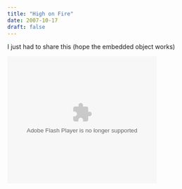 ```yaml
---
title: "High on Fire"
date: 2007-10-17
draft: false
---
```

I just had to share this (hope the embedded object works) 

<object width="340" height="289" id="player" classid="clsid:d27cdb6e-ae6d-11cf-96b8-444553540000" codebase="https://web.archive.org/web/20090205154227oe_/http://fpdownload.macromedia.com/pub/shockwave/cabs/flash/swflash.cab#version=9,0,0,0" align="middle"> <param name="movie" value="http://cdn.last.fm/videoplayer/33/VideoPlayer.swf"/> <param name="menu" value="false"/> <param name="quality" value="high"/> <param name="bgcolor" value="#000000"/> <param name="allowFullScreen" value="true"/> <param name="flashvars" value="embed=true&amp;creator=High+on+Fire&amp;title=Hung%2C+Drawn+and+Quartered&amp;uniqueName=Hung%2C+Drawn+and+Quartered&amp;albumArt=http://cdn.last.fm/coverart/130x130/2194351-864244419.jpg&amp;album=Surrounded+by+Thieves&amp;duration=271&amp;image=http://panther3.last.fm/storable/videocap/20837/0/original.jpg&amp;FSSupport=true"/> <embed src="https://web.archive.org/web/20090205154227oe_/http://cdn.last.fm/videoplayer/33/VideoPlayer.swf" menu="false" quality="high" bgcolor="#000000" width="340" height="289" name="player" align="middle" allowfullscreen="true" flashvars="embed=true&amp;creator=High+on+Fire&amp;title=Hung%2C+Drawn+and+Quartered&amp;uniqueName=Hung%2C+Drawn+and+Quartered&amp;albumArt=http://cdn.last.fm/coverart/130x130/2194351-864244419.jpg&amp;album=Surrounded+by+Thieves&amp;duration=271&amp;image=http://panther3.last.fm/storable/videocap/20837/0/original.jpg&amp;FSSupport=true" type="application/x-shockwave-flash" pluginspage="http://www.macromedia.com/go/getflashplayer"/> </object>
